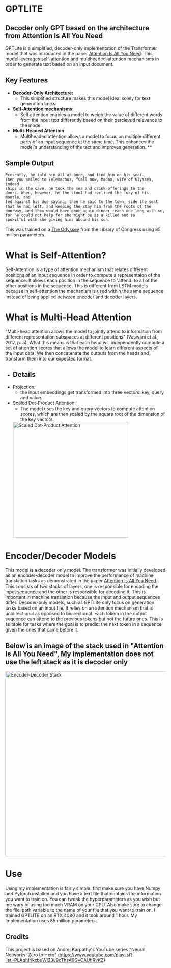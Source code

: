 # GPTLITE
## Decoder only GPT based on the architecture from Attention Is All You Need ##
GPTLite is a simplified, decoder-only implementation of the Transformer model that was introduced in the paper [Attention Is All You Need](https://arxiv.org/pdf/1706.03762). This model leverages self-attention and multiheaded-attention mechanisms in order to generate text based on an input document.

## Key Features ##
- **Decoder-Only Architecture:**
  - This simplified structure makes this model ideal solely for text generation tasks.
- **Self-Attention mechanisms:**
  - Self attention enables a model to weigh the value of different words from the input text differently based on their percieved relevance to the model.
- **Multi-Headed Attention:**
  - Multiheaded attention allows a model to focus on multiple different parts of an input sequence at the same time. This enhances the model's understanding of the text and improves generation. **
## Sample Output ##
```
Presently, he told him all at once, and find him on his seat.
Then you sailed to Telemachus, “Call now, Madam, wife of Ulysses, indeed
ships in the cave, he took the sea and drink offerings to the
doors. When, however, he the stool had reclined the fury of his mantle, and
fed against his due saying; then he said to the town, side the seat
that he had left, and keeping the stay him from the roots of the
doorway, and then would have gone again dinner reach one long with me,
for he could not help for she might be as a killed and so
spokilful with she giving hims abound his son.
```
This was trained on a [The Odyssey](https://www.loc.gov/item/10000284/) from the Library of Congress using 85 million parameters.

# What is Self-Attention? #
Self-Attention is a type of attention mechanism that relates different positions of an input sequence in order to compute a representaion of the sequence. It allows each position in the sequence to 'attend' to all of the other positions in the sequence. This is different from LSTM models because in self-attention the mechanism is used within the same sequence instead of being applied between encoder and decoder layers.

# What is Multi-Head Attention #
"Multi-head attention allows the model to jointly attend to information from different representation subspaces at different positions" (Vaswani et al., 2017, p. 5). What this means is that each head will independently compute a set of attention scores that allows the model to learn different aspects of the input data. We then concatenate the outputs from the heads and transform them into our expected format.
- ## Details ##
- Projection:
  - the input embeddings get transformed into three vectors: key, query and value.
- Scaled Dot-Product Attention:
  - The model uses the key and query vectors to compute attention scores, which are then scaled by the square root of the dimension of the key vectors.
  <img width="362" alt="Scaled Dot-Product Attention" src="https://github.com/user-attachments/assets/905a9f99-78e8-4e2d-9922-7f74b6f4ce87">

# Encoder/Decoder Models #
This model is a decoder only model. The transformer was initially developed as an encoder-decoder model to improve the performance of machine translation tasks as demonstrated in the paper [Attention Is All You Need](https://arxiv.org/pdf/1706.03762). This consists of two stacks of layers, one is responsible for encoding the input sequence and the other is responsible for decoding it. This is important in machine translation because the input and output sequences differ.
Decoder-only models, such as GPTLite only focus on generation tasks based on an input file. It relies on an attention mechanism that is unidirectional as opposed to bidirectional. Each tokem in the output sequence can attend to the previous tokens but not the future ones. This is suitable for tasks where the goal is to predict the next token in a sequence given the ones that came before it.
## Below is an image of the stack used in "Attention Is All You Need", My implementation does not use the left stack as it is decoder only ##

  <img width="578" alt="Encoder-Decoder Stack" src="https://github.com/user-attachments/assets/e606d050-eee9-42a5-a07a-c09c9ea97819">

# Use #
Using my implementation is fairly simple. first make sure you have Numpy and Pytorch installed and you have a text file that contains the information you want to train on.
You can tweak the hyperparameters as you wish but me wary of using too much VRAM on your CPU. Also make sure to change the file_path variable to the name of your file that you want to train on. I trained GPTLITE on an RTX 4080 and it took around 1 hour. My Implementation uses 85 million parameters.
## Credits ##
This project is based on Andrej Karpathy's YouTube series "Neural Networks: Zero to Hero" (https://www.youtube.com/playlist?list=PLAqhIrjkxbuWI23v9cThsA9GvCAUhRvKZ)
